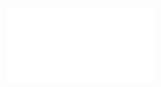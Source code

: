 <!DOCTYPE html>  
<html>  
<head>  
<meta charset="UTF-8">  
<title>Bilibili视频播放器</title>  
</head>  
<body>  
<iframe src="//player.bilibili.com/player.html?isOutside=true&aid=1006479304&bvid=BV1Yx4y1s76V&cid=1650174645&p=1" scrolling="no" border="0" frameborder="no" framespacing="0" allowfullscreen="true"></iframe>
</html>